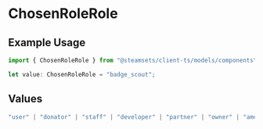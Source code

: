 # ChosenRoleRole

## Example Usage

```typescript
import { ChosenRoleRole } from "@steamsets/client-ts/models/components";

let value: ChosenRoleRole = "badge_scout";
```

## Values

```typescript
"user" | "donator" | "staff" | "developer" | "partner" | "owner" | "amethyst" | "amber" | "emerald" | "sapphire" | "ruby" | "diamond" | "contributor" | "early_supporter" | "beta" | "translator" | "top_100" | "badge_scout"
```